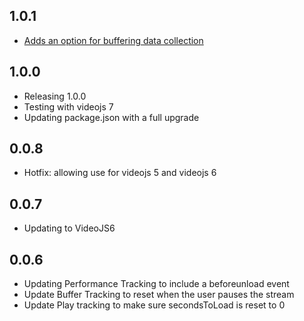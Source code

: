 ## 1.0.1

- [Adds an option for buffering data collection](https://github.com/spodlecki/videojs-event-tracking/pull/10)

## 1.0.0

- Releasing 1.0.0
- Testing with videojs 7
- Updating package.json with a full upgrade

## 0.0.8

- Hotfix: allowing use for videojs 5 and videojs 6

## 0.0.7

- Updating to VideoJS6

## 0.0.6

- Updating Performance Tracking to include a beforeunload event
- Update Buffer Tracking to reset when the user pauses the stream
- Update Play tracking to make sure secondsToLoad is reset to 0
